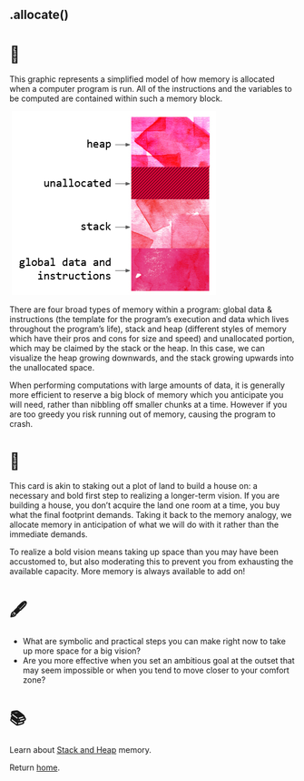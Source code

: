 ## .allocate()

# 🔬

This graphic represents a simplified model of how memory is allocated when a computer program is run. All of the instructions and the variables to be computed are contained within such a memory block. 

​              ![](../../assets/allocate-explained.png)            

There are four broad types of memory within a program: global data & instructions (the template for the program’s execution and data which lives throughout the program’s life), stack and heap (different styles of memory which have their pros and cons for size and speed) and unallocated portion, which may be claimed by the stack or the heap. In this case, we can visualize the heap growing downwards, and the stack growing upwards into the unallocated space.

When performing computations with large amounts of data, it is generally more efficient to reserve a big block of memory which you anticipate you will need, rather than nibbling off smaller chunks at a time. However if you are too greedy you risk running out of memory, causing the program to crash.

# 🧩

This card is akin to staking out a plot of land to build a house on: a necessary and bold first step to realizing a longer-term vision. If you are building a house, you don’t acquire the land one room at a time, you buy what the final footprint demands. Taking it back to the memory analogy, we allocate memory in anticipation of what we will do with it rather than the immediate demands.

To realize a bold vision means taking up space than you may have been accustomed to, but also moderating this to prevent you from exhausting the available capacity. More memory is always available to add on!

# 🖋️

- What are symbolic and practical steps you can make right now to take up more space for a big vision?
- Are you more effective when you set an ambitious goal at the outset that may seem impossible or when you tend to move closer to your comfort zone?

# 📚

Learn about [Stack and Heap](https://icarus.cs.weber.edu/~dab/cs1410/textbook/4.Pointers/memory.html) memory.

Return [home](../index.md).

